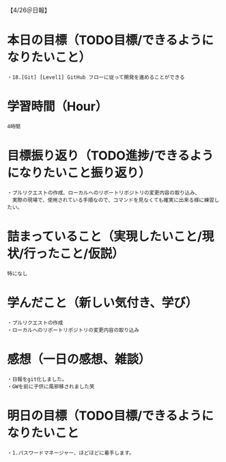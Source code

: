 【4/26＠日報】
# 本日の目標（TODO目標/できるようになりたいこと）
    ・18.[Git] [Level1] GitHub フローに従って開発を進めることができる
# 学習時間（Hour）
    4時間
# 目標振り返り（TODO進捗/できるようになりたいこと振り返り）
    ・プルリクエストの作成、ローカルへのリポートリポジトリの変更内容の取り込み、
    　実際の現場で、使用されている手順なので、コマンドを見なくても確実に出来る様に練習したい。
# 詰まっていること（実現したいこと/現状/行ったこと/仮説）
    特になし
# 学んだこと（新しい気付き、学び）
    ・プルリクエストの作成
    ・ローカルへのリポートリポジトリの変更内容の取り込み
# 感想（一日の感想、雑談）
    ・日報をgit化しました。
    ・GWを前に子供に風邪移されました笑
# 明日の目標（TODO目標/できるようになりたいこと
    ・1.パスワードマネージャー、ほどほどに着手します。

